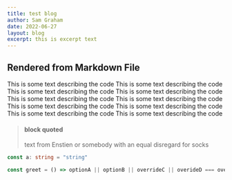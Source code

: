 ```yaml
---
title: test blog
author: Sam Graham
date: 2022-06-27
layout: blog
excerpt: this is excerpt text
---
```


## Rendered from Markdown File

This is some text describing the code This is some text describing the code This is some text describing the code This is some text describing the code This is some text describing the code This is some text describing the code This is some text describing the code This is some text describing the code This is some text describing the code This is some text describing the code

> #### block quoted 
> text from Enstien or somebody
> with an equal disregard for
> socks

```ts
const a: string = "string"

const greet = () => optionA || optionB || overrideC || overideD === overrideA
```

<!-- 
### New Section
--- -->
